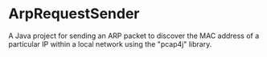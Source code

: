 # ArpRequestSender
A Java project for sending an ARP packet to discover the MAC address of a particular IP within a local network using the "pcap4j" library.
